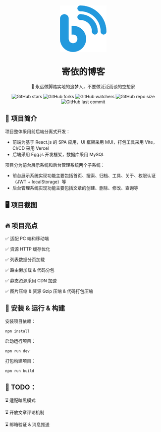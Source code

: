 <p align="center">
    <img src="./public/logo.png" alt="寄依的博客" width="150" height="150">
</p>
<h1 align="center">
    寄依的博客
</h1>
<p align="center">
    💪 永远做脚踏实地的追梦人，不要做泛泛而谈的空想家
</p>
<div align="center">
    <img alt="GitHub stars" src="https://img.shields.io/github/stars/jiypa/blog-react?style=flat">
    <img alt="GitHub forks" src="https://img.shields.io/github/forks/jiypa/blog-react?style=flat">
    <img alt="GitHub watchers" src="https://img.shields.io/github/watchers/jiypa/blog-react?style=flat">
    <img alt="GitHub repo size" src="https://img.shields.io/github/repo-size/jiypa/blog-react">
    <img alt="GitHub last commit" src="https://img.shields.io/github/last-commit/jiypa/blog-react">
</div>

## 👋 项目简介

项目整体采用前后端分离式开发：

- 前端为基于 React.js 的 SPA 应用，UI 框架采用 MUI，打包工具采用 Vite，CI/CD 采用 Vercel
- 后端采用 Egg.js 开发框架，数据库采用 MySQL

项目分为前台展示系统和后台管理系统两个子系统：

- 前台展示系统实现功能主要包括首页、搜索、归档、工具、关于、权限认证（JWT + localStorage）等
- 后台管理系统实现功能主要包括文章的创建、删除、修改、查询等

## 🖥 项目截图

## 🔥 项目亮点

✅ 适配 PC 端和移动端

✅ 资源 HTTP 缓存优化

✅ 列表数据分页加载

✅ 路由懒加载 & 代码分包

✅ 静态资源采用 CDN 加速

✅ 图片压缩 & 资源 Gzip 压缩 & 代码打包压缩

## 🚀 安装 & 运行 & 构建

安装项目依赖：

```shell
npm install
```

启动运行项目：

```shell
npm run dev
```

打包构建项目：

```shell
npm run build
```

## 🎯 TODO：

⌛️ 适配暗黑模式

⌛️ 开放文章评论机制

⌛️ 邮箱验证 & 消息推送
